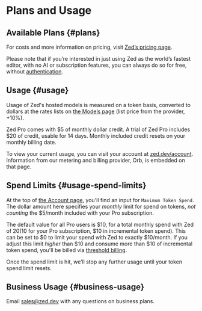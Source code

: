 # Plans and Usage

## Available Plans {#plans}

For costs and more information on pricing, visit [Zed’s pricing page](https://zed.dev/pricing).

Please note that if you’re interested in just using Zed as the world’s fastest editor, with no AI or subscription features, you can always do so for free, without [authentication](../accounts.md).

## Usage {#usage}

Usage of Zed's hosted models is measured on a token basis, converted to dollars at the rates lists on [the Models page](./models.md) (list price from the provider, +10%).

Zed Pro comes with $5 of monthly dollar credit. A trial of Zed Pro includes $20 of credit, usable for 14 days. Monthly included credit resets on your monthly billing date.

To view your current usage, you can visit your account at [zed.dev/account](https://zed.dev/account). Information from our metering and billing provider, Orb, is embedded on that page.

## Spend Limits {#usage-spend-limits}

At the top of [the Account page](https://zed.dev/account), you'll find an input for `Maximum Token Spend`. The dollar amount here specifies your _monthly_ limit for spend on tokens, _not counting_ the $5/month included with your Pro subscription.

The default value for all Pro users is $10, for a total monthly spend with Zed of $20 ($10 for your Pro subscription, $10 in incremental token spend). This can be set to $0 to limit your spend with Zed to exactly $10/month. If you adjust this limit _higher_ than $10 and consume more than $10 of incremental token spend, you'll be billed via [threshold billing](./billing.md#threshold-billing).

Once the spend limit is hit, we’ll stop any further usage until your token spend limit resets.

## Business Usage {#business-usage}

Email [sales@zed.dev](mailto:sales@zed.dev) with any questions on business plans.
